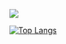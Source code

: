 <picture>
<source 
  srcset="https://github-readme-stats.vercel.app/api?username=diogomsz&show_icons=true&theme=dracula"
  media="(prefers-color-scheme: dark)"
/>
<source
  srcset="https://github-readme-stats.vercel.app/api?username=diogomsz&show_icons=true"
  media="(prefers-color-scheme: light), (prefers-color-scheme: no-preference)"
/>
<img src="https://github-readme-stats.vercel.app/api?username=diogomsz&show_icons=true" />
</picture>

[![Top Langs](https://github-readme-stats-git-masterrstaa-rickstaa.vercel.app/api/top-langs/?username=diogomsz)](https://github.com/anuraghazra/github-readme-stats)
